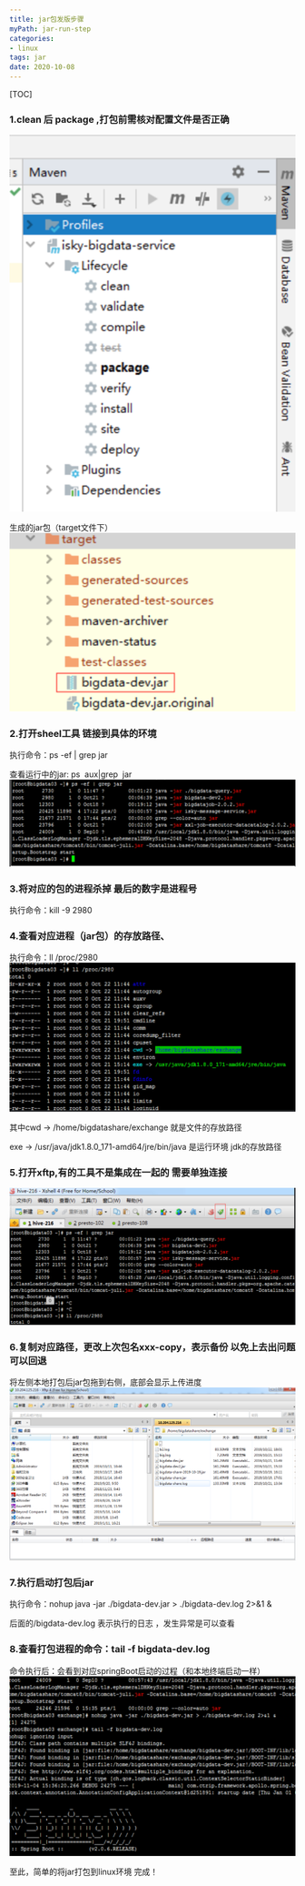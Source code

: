 ```yaml
---
title: jar包发版步骤
myPath: jar-run-step
categories:
- linux
tags: jar
date: 2020-10-08
---
```

[TOC]

### 1.clean 后 package ,打包前需核对配置文件是否正确
![](/images/linux/21/4/23/jar1.png)

生成的jar包（target文件下）
![](/images/linux/21/4/23/jar2.png)

### 2.打开sheel工具 链接到具体的环境

执行命令：ps -ef | grep jar

查看运行中的jar: ps  aux|grep  jar
![](/images/linux/21/4/23/jar3.png)

### 3.将对应的包的进程杀掉 最后的数字是进程号

执行命令：kill -9 2980

### 4.查看对应进程（jar包）的存放路径、

执行命令：ll /proc/2980
![](/images/linux/21/4/23/jar4.png)

其中cwd -> /home/bigdatashare/exchange 就是文件的存放路径

&#x20;exe -> /usr/java/jdk1.8.0\_171-amd64/jre/bin/java 是运行环境 jdk的存放路径

### 5.打开xftp,有的工具不是集成在一起的 需要单独连接
![](/images/linux/21/4/23/jar5.png)

### 6.复制对应路径，更改上次包名xxx-copy，表示备份 以免上去出问题可以回退

将左侧本地打包后jar包拖到右侧，底部会显示上传进度
![](/images/linux/21/4/23/jar6.png)

### 7.执行启动打包后jar

执行命令：nohup java -jar ./bigdata-dev.jar > ./bigdata-dev.log 2>&1 &

&#x20;后面的/bigdata-dev.log 表示执行的日志 ，发生异常是可以查看

### 8.查看打包进程的命令：tail -f bigdata-dev.log

命令执行后：会看到对应springBoot启动的过程（和本地终端启动一样）
![](/images/linux/21/4/23/jar7.png)

至此，简单的将jar打包到linux环境 完成！
